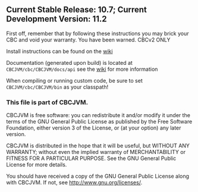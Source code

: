 Current Stable Release: 10.7; Current Development Version: 11.2
-----------

First off, remember that by following these instructions you may brick your CBC and void your warranty.  You have been warned.
CBCv2 ONLY

Install instructions can be found on the [wiki](https://github.com/CBCJVM/CBCJVM/wiki/Install-and-Setup)

Documentation (generated upon build) is located at `CBCJVM/cbc/CBCJVM/docs/api` see the [wiki](http://wiki.github.com/CBCJVM/CBCJVM/) for more information

When compiling or running custom code, be sure to set `CBCJVM/cbc/CBCJVM/bin` as your classpath!

### This file is part of CBCJVM. ###
CBCJVM is free software: you can redistribute it and/or modify
it under the terms of the GNU General Public License as published by
the Free Software Foundation, either version 3 of the License, or
(at your option) any later version.

CBCJVM is distributed in the hope that it will be useful,
but WITHOUT ANY WARRANTY; without even the implied warranty of
MERCHANTABILITY or FITNESS FOR A PARTICULAR PURPOSE.  See the
GNU General Public License for more details.

You should have received a copy of the GNU General Public License
along with CBCJVM.  If not, see <http://www.gnu.org/licenses/>.
